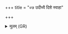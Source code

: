 +++
title = "०७ उदीच्यै दिशे स्वाहा"

+++
<details><summary>मूलम् (GR)</summary>

उदीच्यै दिशे स्वाहा ॥
</details>